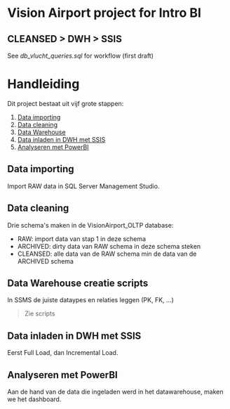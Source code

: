 # Vision Airport project for Intro BI

## CLEANSED > DWH > SSIS
See *db_vlucht_queries.sql* for workflow (first draft)

# Handleiding
Dit project bestaat uit vijf grote stappen:
1. [Data importing](#raw)
2. [Data cleaning](#cleansed)
3. [Data Warehouse](#dwh)
4. [Data inladen in DWH met SSIS](#ssis)
5. [Analyseren met PowerBI](#powerbi)

## Data importing <a name="raw"></a>
Import RAW data in SQL Server Management Studio.

## Data cleaning <a name="cleansed"></a>
Drie schema's maken in de VisionAirport_OLTP database:
- RAW: import data van stap 1 in deze schema
- ARCHIVED: dirty data van RAW schema in deze schema steken
- CLEANSED: alle data van de RAW schema min de data van de ARCHIVED schema

## Data Warehouse creatie scripts <a name="dwh"></a>
In SSMS de juiste dataypes en relaties leggen (PK, FK, ...)
>Zie scripts

## Data inladen in DWH met SSIS <a name="ssis"></a>
Eerst Full Load, dan Incremental Load.

## Analyseren met PowerBI <a name="powerbi"></a>
Aan de hand van de data die ingeladen werd in het datawarehouse, maken we het dashboard.